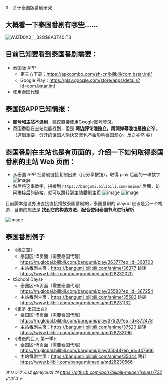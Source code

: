 #　关于泰国版番剧研究
## 大概看一下泰国番剧有哪些……
![WJZD0X2_`_32Q$8A3T40IT3](https://user-images.githubusercontent.com/24269465/103134345-7cccfd80-46eb-11eb-9504-9fc5e03ae62d.jpg)

## 目前已知要看到泰国番剧需要：
 - 泰国版 APP
     - 第三方下载：https://apkcombo.com/zh-cn/bilibili/com.bstar.intl/
     - Google Play：https://play.google.com/store/apps/details?id=com.bstar.intl
 - 使用泰国代理

## 泰国版APP已知情报：
 - **账号和主站不通用**，建议直接使用Google账号登录。
 - 泰国番剧在主站也能找到，但是 **两边评论池独立，猜测弹幕池也是独立的** 。（这很重要，分开的话国人愉快交流也不会影响泰国观众，反之亦然 😁）

## 泰国番剧在主站也是有页面的，介绍一下如何取得泰国番剧的主站 Web 页面：
 - 从泰国 APP 把番剧链接复制出来（用分享按钮），取得 play 后面的一串数字
![image](https://user-images.githubusercontent.com/24269465/103134466-5491ce80-46ec-11eb-9562-446e2646f8db.png)
- 然后将这串数字，拼接到 ```https://bangumi.bilibili.com/anime/``` 后面，访问拼接后的链接，就可以跳转到主站番剧主页
![image](https://user-images.githubusercontent.com/24269465/103134550-e1d52300-46ec-11eb-9e40-e8be888e0823.png)
![image](https://user-images.githubusercontent.com/24269465/103134555-eb5e8b00-46ec-11eb-896a-847c2d0692e2.png)

目前脚本是没办法直接直接播放泰国番剧的，泰国番剧的 playurl 应该是另一个构造，目前的想法是 **找到它的构造方法，配合使用泰国节点进行解析**

![image](https://user-images.githubusercontent.com/24269465/103134669-d6362c00-46ed-11eb-9997-e285fa93fadb.png)

## 泰国番剧例子
 - 《缘之空》
    - 泰国区H5页面（需要泰国代理）https://m.global.bilibili.com/bangumi/play/36377?ep_id=368703
    - 主站番剧主页：https://bangumi.bilibili.com/anime/36377  跳转 https://www.bilibili.com/bangumi/media/md28232020
 - 《School Days》
    - 泰国区H5页面（需要泰国代理）https://m.global.bilibili.com/bangumi/play/35583?ep_id=367254
    - 主站番剧主页：https://bangumi.bilibili.com/anime/35583  跳转 https://www.bilibili.com/bangumi/media/md28231132
 -  《更多 出包王女》
    - 泰国区H5页面（需要泰国代理）https://m.global.bilibili.com/bangumi/play/37520?ep_id=372478
    - 主站番剧主页：https://bangumi.bilibili.com/anime/37520 跳转 https://www.bilibili.com/bangumi/media/md28233196
 - 《进击的巨人 第一季》
    - 泰国区H5页面（需要泰国代理）https://m.global.bilibili.com/bangumi/play/35044?ep_id=347666
    - 主站番剧主页：https://bangumi.bilibili.com/anime/35044 跳转 https://www.bilibili.com/bangumi/media/md28230566




_オリジナルは @miyouzi が https://github.com/ipcjs/bilibili-helper/issues/722 にポスト_
